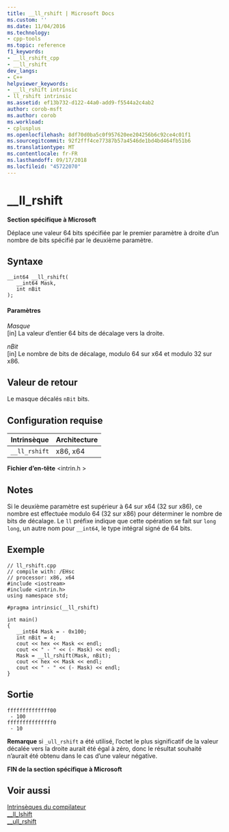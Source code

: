 ```yaml
---
title: __ll_rshift | Microsoft Docs
ms.custom: ''
ms.date: 11/04/2016
ms.technology:
- cpp-tools
ms.topic: reference
f1_keywords:
- __ll_rshift_cpp
- __ll_rshift
dev_langs:
- C++
helpviewer_keywords:
- __ll_rshift intrinsic
- ll_rshift intrinsic
ms.assetid: ef13b732-d122-44a0-add9-f5544a2c4ab2
author: corob-msft
ms.author: corob
ms.workload:
- cplusplus
ms.openlocfilehash: 8df70d0ba5c0f957620ee204256b6c92ce4c01f1
ms.sourcegitcommit: 92f2fff4ce77387b57a4546de1bd4bd464fb51b6
ms.translationtype: MT
ms.contentlocale: fr-FR
ms.lasthandoff: 09/17/2018
ms.locfileid: "45722070"
---
```

# <a name="llrshift"></a>__ll_rshift
**Section spécifique à Microsoft**  
  
 Déplace une valeur 64 bits spécifiée par le premier paramètre à droite d’un nombre de bits spécifié par le deuxième paramètre.  
  
## <a name="syntax"></a>Syntaxe  
  
```  
__int64 __ll_rshift(  
   __int64 Mask,  
   int nBit  
);  
```  
  
#### <a name="parameters"></a>Paramètres  
*Masque*<br/>
[in] La valeur d’entier 64 bits de décalage vers la droite.  
  
*nBit*<br/>
[in] Le nombre de bits de décalage, modulo 64 sur x64 et modulo 32 sur x86.  
  
## <a name="return-value"></a>Valeur de retour  
 Le masque décalés `nBit` bits.  
  
## <a name="requirements"></a>Configuration requise  
  
|Intrinsèque|Architecture|  
|---------------|------------------|  
|`__ll_rshift`|x86, x64|  
  
 **Fichier d’en-tête** \<intrin.h >  
  
## <a name="remarks"></a>Notes  
 Si le deuxième paramètre est supérieur à 64 sur x64 (32 sur x86), ce nombre est effectuée modulo 64 (32 sur x86) pour déterminer le nombre de bits de décalage. Le `ll` préfixe indique que cette opération se fait sur `long long`, un autre nom pour `__int64`, le type intégral signé de 64 bits.  
  
## <a name="example"></a>Exemple  
  
```  
// ll_rshift.cpp  
// compile with: /EHsc  
// processor: x86, x64  
#include <iostream>  
#include <intrin.h>  
using namespace std;  
  
#pragma intrinsic(__ll_rshift)  
  
int main()  
{  
   __int64 Mask = - 0x100;  
   int nBit = 4;  
   cout << hex << Mask << endl;  
   cout << " - " << (- Mask) << endl;  
   Mask = __ll_rshift(Mask, nBit);  
   cout << hex << Mask << endl;  
   cout << " - " << (- Mask) << endl;  
}  
```  
  
## <a name="output"></a>Sortie  
  
```  
ffffffffffffff00  
 - 100  
fffffffffffffff0  
 - 10  
```  
  
 **Remarque** si `_ull_rshift` a été utilisé, l’octet le plus significatif de la valeur décalée vers la droite aurait été égal à zéro, donc le résultat souhaité n’aurait été obtenu dans le cas d’une valeur négative.  
  
**FIN de la section spécifique à Microsoft**  
  
## <a name="see-also"></a>Voir aussi  
 [Intrinsèques du compilateur](../intrinsics/compiler-intrinsics.md)   
 [__ll_lshift](../intrinsics/ll-lshift.md)   
 [__ull_rshift](../intrinsics/ull-rshift.md)
